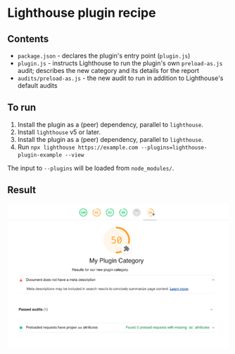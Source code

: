 # Lighthouse plugin recipe

## Contents
- `package.json` - declares the plugin's entry point (`plugin.js`)
- `plugin.js` - instructs Lighthouse to run the plugin's own `preload-as.js` audit; describes the new category and its details for the report
- `audits/preload-as.js` - the new audit to run in addition to Lighthouse's default audits
 
## To run

1. Install the plugin as a (peer) dependency, parallel to `lighthouse`.
1. Install `lighthouse` v5 or later.
2. Install the plugin as a (peer) dependency, parallel to `lighthouse`.
3. Run `npx lighthouse https://example.com --plugins=lighthouse-plugin-example --view`

The input to `--plugins` will be loaded from `node_modules/`.

## Result

![Screenshot of report with plugin results](./plugin-recipe-screenshot.png)
